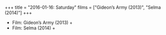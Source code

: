 +++
title = "2016-01-16: Saturday"
films = ["Gideon’s Army (2013)", "Selma (2014)"]
+++


* Film: Gideon’s Army (2013) +
* Film: Selma (2014) +
